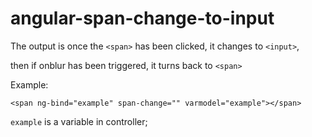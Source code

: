 # angular-span-change-to-input

The output is once the ```<span>``` has been clicked, it changes to ```<input>```,

then if onblur has been triggered, it turns back to ```<span>```


Example:
```
<span ng-bind="example" span-change="" varmodel="example"></span>
```
```example``` is a variable in controller;

